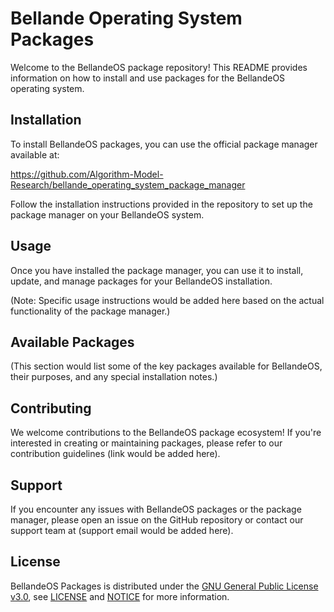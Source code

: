 # Bellande Operating System Packages

Welcome to the BellandeOS package repository! This README provides information on how to install and use packages for the BellandeOS operating system.

## Installation

To install BellandeOS packages, you can use the official package manager available at:

https://github.com/Algorithm-Model-Research/bellande_operating_system_package_manager

Follow the installation instructions provided in the repository to set up the package manager on your BellandeOS system.

## Usage

Once you have installed the package manager, you can use it to install, update, and manage packages for your BellandeOS installation. 

(Note: Specific usage instructions would be added here based on the actual functionality of the package manager.)

## Available Packages

(This section would list some of the key packages available for BellandeOS, their purposes, and any special installation notes.)

## Contributing

We welcome contributions to the BellandeOS package ecosystem! If you're interested in creating or maintaining packages, please refer to our contribution guidelines (link would be added here).

## Support

If you encounter any issues with BellandeOS packages or the package manager, please open an issue on the GitHub repository or contact our support team at (support email would be added here).

## License

BellandeOS Packages is distributed under the [GNU General Public License v3.0](https://www.gnu.org/licenses/gpl-3.0.en.html), see [LICENSE](https://github.com/Algorithm-Model-Research/bellande_operating_system_package/blob/main/LICENSE) and [NOTICE](https://github.com/Algorithm-Model-Research/bellande_operating_system_package/blob/main/LICENSE) for more information.

